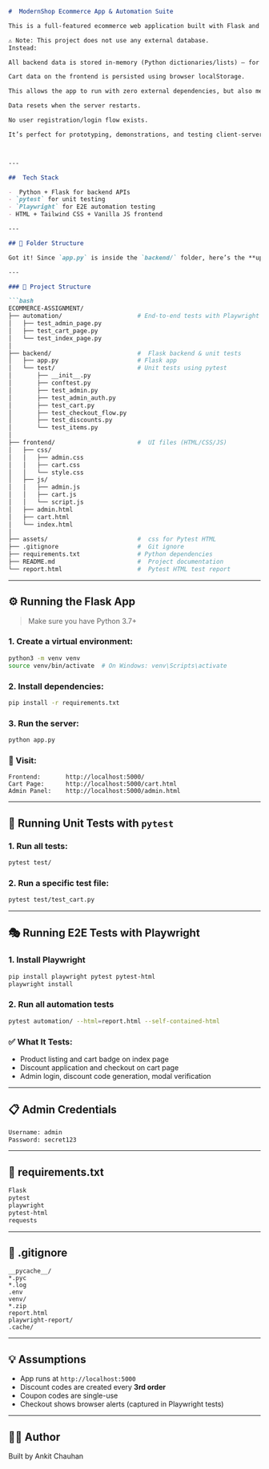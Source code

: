 ```markdown
#  ModernShop Ecommerce App & Automation Suite

This is a full-featured ecommerce web application built with Flask and tested using both unit tests (pytest) and end-to-end browser automation (Playwright).

⚠️ Note: This project does not use any external database.
Instead:

All backend data is stored in-memory (Python dictionaries/lists) — for simplicity and demo purposes.

Cart data on the frontend is persisted using browser localStorage.

This allows the app to run with zero external dependencies, but also means:

Data resets when the server restarts.

No user registration/login flow exists.

It’s perfect for prototyping, demonstrations, and testing client-server flows.



---

##  Tech Stack

-  Python + Flask for backend APIs
- `pytest` for unit testing
- `Playwright` for E2E automation testing
- HTML + Tailwind CSS + Vanilla JS frontend

---

## 📁 Folder Structure

Got it! Since `app.py` is inside the `backend/` folder, here’s the **updated folder structure** reflecting that:

---

### 📁 Project Structure

```bash
ECOMMERCE-ASSIGNMENT/
├── automation/                     # End-to-end tests with Playwright
│   ├── test_admin_page.py
│   ├── test_cart_page.py
│   └── test_index_page.py
│
├── backend/                        #  Flask backend & unit tests
│   ├── app.py                      # Flask app
│   └── test/                       # Unit tests using pytest
│       ├── __init__.py
│       ├── conftest.py
│       ├── test_admin.py
│       ├── test_admin_auth.py
│       ├── test_cart.py
│       ├── test_checkout_flow.py
│       ├── test_discounts.py
│       └── test_items.py
│
├── frontend/                       #  UI files (HTML/CSS/JS)
│   ├── css/
│   │   ├── admin.css
│   │   ├── cart.css
│   │   └── style.css
│   ├── js/
│   │   ├── admin.js
│   │   ├── cart.js
│   │   └── script.js
│   ├── admin.html
│   ├── cart.html
│   └── index.html
│
├── assets/                         #  css for Pytest HTML 
├── .gitignore                      #  Git ignore
├── requirements.txt                # Python dependencies
├── README.md                       #  Project documentation
└── report.html                     #  Pytest HTML test report
```

---

## ⚙️ Running the Flask App

> Make sure you have Python 3.7+

### 1. Create a virtual environment:

```bash
python3 -m venv venv
source venv/bin/activate  # On Windows: venv\Scripts\activate
```

### 2. Install dependencies:

```bash
pip install -r requirements.txt
```

### 3. Run the server:

```bash
python app.py
```

### 🔗 Visit:
```
Frontend:       http://localhost:5000/
Cart Page:      http://localhost:5000/cart.html
Admin Panel:    http://localhost:5000/admin.html
```

---

## 🧪 Running Unit Tests with `pytest`

### 1. Run all tests:

```bash
pytest test/
```

### 2. Run a specific test file:

```bash
pytest test/test_cart.py
```

---

## 🎭 Running E2E Tests with Playwright

### 1. Install Playwright

```bash
pip install playwright pytest pytest-html
playwright install
```

### 2. Run all automation tests

```bash
pytest automation/ --html=report.html --self-contained-html
```


### ✅ What It Tests:

- Product listing and cart badge on index page
- Discount application and checkout on cart page
- Admin login, discount code generation, modal verification

---

## 📋 Admin Credentials

```txt
Username: admin
Password: secret123
```

---

## 🧾 requirements.txt

```txt
Flask
pytest
playwright
pytest-html
requests
```

---

## 🧼 .gitignore

```gitignore
__pycache__/
*.pyc
*.log
.env
venv/
*.zip
report.html
playwright-report/
.cache/
```

---

## 💡 Assumptions

- App runs at `http://localhost:5000`
- Discount codes are created every **3rd order**
- Coupon codes are single-use
- Checkout shows browser alerts (captured in Playwright tests)

---

## 👨‍💻 Author

Built by Ankit Chauhan  


